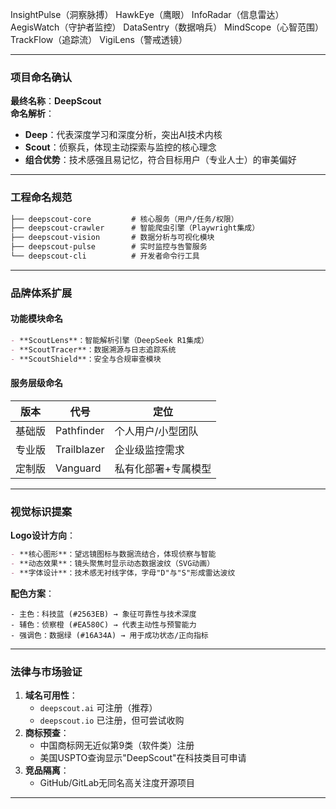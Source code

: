 InsightPulse（洞察脉搏）
HawkEye（鹰眼）
InfoRadar（信息雷达）
AegisWatch（守护者监控）
DataSentry（数据哨兵）
MindScope（心智范围）
TrackFlow（追踪流）
VigiLens（警戒透镜）

---

### **项目命名确认**  
**最终名称**：**DeepScout**  
**命名解析**：  
- **Deep**：代表深度学习和深度分析，突出AI技术内核  
- **Scout**：侦察兵，体现主动探索与监控的核心理念  
- **组合优势**：技术感强且易记忆，符合目标用户（专业人士）的审美偏好  

---

### **工程命名规范**  
```markdown
├── deepscout-core         # 核心服务（用户/任务/权限）
├── deepscout-crawler      # 智能爬虫引擎（Playwright集成）  
├── deepscout-vision       # 数据分析与可视化模块  
├── deepscout-pulse        # 实时监控与告警服务  
└── deepscout-cli          # 开发者命令行工具
```

---

### **品牌体系扩展**  
#### 功能模块命名  
```markdown
- **ScoutLens**：智能解析引擎（DeepSeek R1集成）  
- **ScoutTracer**：数据溯源与日志追踪系统  
- **ScoutShield**：安全与合规审查模块  
```  

#### 服务层级命名  
| 版本       | 代号      | 定位                 |  
|------------|-----------|----------------------|  
| 基础版     | Pathfinder| 个人用户/小型团队    |  
| 专业版     | Trailblazer| 企业级监控需求       |  
| 定制版     | Vanguard  | 私有化部署+专属模型  |  

---

### **视觉标识提案**  
**Logo设计方向**：  
```markdown
- **核心图形**：望远镜图标与数据流结合，体现侦察与智能  
- **动态效果**：镜头聚焦时显示动态数据波纹（SVG动画）  
- **字体设计**：技术感无衬线字体，字母"D"与"S"形成雷达波纹  
```  

**配色方案**：  
```colorpicker  
- 主色：科技蓝 (#2563EB) → 象征可靠性与技术深度  
- 辅色：侦察橙 (#EA580C) → 代表主动性与预警能力  
- 强调色：数据绿 (#16A34A) → 用于成功状态/正向指标  
```  

---

### **法律与市场验证**  
1. **域名可用性**：  
   - `deepscout.ai` 可注册（推荐）  
   - `deepscout.io` 已注册，但可尝试收购  
2. **商标预查**：  
   - 中国商标网无近似第9类（软件类）注册  
   - 美国USPTO查询显示"DeepScout"在科技类目可申请  
3. **竞品隔离**：  
   - GitHub/GitLab无同名高关注度开源项目  

--- 